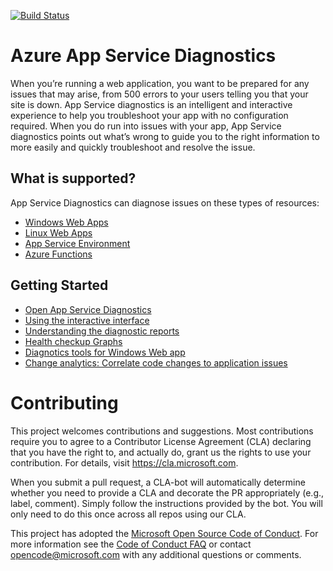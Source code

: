[![Build Status](https://travis-ci.org/Azure/Azure-AppServices-Diagnostics.svg?branch=master)](https://travis-ci.org/Azure/Azure-AppServices-Diagnostics)

# Azure App Service Diagnostics 
When you’re running a web application, you want to be prepared for any issues that may arise, from 500 errors to your users telling you that your site is down. App Service diagnostics is an intelligent and interactive experience to help you troubleshoot your app with no configuration required. When you do run into issues with your app, App Service diagnostics points out what’s wrong to guide you to the right information to more easily and quickly troubleshoot and resolve the issue.

## What is supported?
App Service Diagnostics can diagnose issues on these types of resources:
- [Windows Web Apps](https://docs.microsoft.com/en-us/azure/app-service/overview)
- [Linux Web Apps](https://docs.microsoft.com/en-us/azure/app-service/containers/app-service-linux-intro)
- [App Service Environment](https://docs.microsoft.com/en-us/azure/app-service/environment/intro)
- [Azure Functions](https://docs.microsoft.com/en-us/azure/azure-functions/)

## Getting Started
- [Open App Service Diagnostics](https://docs.microsoft.com/en-us/azure/app-service/overview-diagnostics#open-app-service-diagnostics)
- [Using the interactive interface](https://docs.microsoft.com/en-us/azure/app-service/overview-diagnostics#interactive-interface)
- [Understanding the diagnostic reports](https://docs.microsoft.com/en-us/azure/app-service/overview-diagnostics#diagnostic-report)
- [Health checkup Graphs](https://docs.microsoft.com/en-us/azure/app-service/overview-diagnostics#health-checkup)
- [Diagnotics tools for Windows Web app](https://docs.microsoft.com/en-us/azure/app-service/overview-diagnostics#diagnostic-tools-only-for-windows-app)
- [Change analytics: Correlate code changes to application issues](https://docs.microsoft.com/en-us/azure/app-service/overview-diagnostics#change-analysis)

# Contributing

This project welcomes contributions and suggestions.  Most contributions require you to agree to a
Contributor License Agreement (CLA) declaring that you have the right to, and actually do, grant us
the rights to use your contribution. For details, visit https://cla.microsoft.com.

When you submit a pull request, a CLA-bot will automatically determine whether you need to provide
a CLA and decorate the PR appropriately (e.g., label, comment). Simply follow the instructions
provided by the bot. You will only need to do this once across all repos using our CLA.

This project has adopted the [Microsoft Open Source Code of Conduct](https://opensource.microsoft.com/codeofconduct/).
For more information see the [Code of Conduct FAQ](https://opensource.microsoft.com/codeofconduct/faq/) or
contact [opencode@microsoft.com](mailto:opencode@microsoft.com) with any additional questions or comments.
